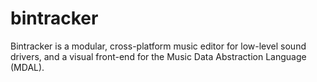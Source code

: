 # bintracker

Bintracker is a modular, cross-platform music editor for low-level sound drivers, and a visual front-end for the Music Data Abstraction Language (MDAL).
